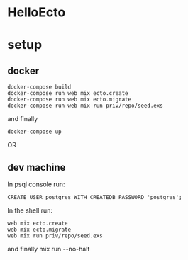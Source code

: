 # HelloEcto

# setup

## docker

```
docker-compose build
docker-compose run web mix ecto.create
docker-compose run web mix ecto.migrate
docker-compose run web mix run priv/repo/seed.exs
```
and finally

```
docker-compose up
```

OR



## dev machine

In psql console run:

```
CREATE USER postgres WITH CREATEDB PASSWORD 'postgres';
```

In the shell run:

```
web mix ecto.create
web mix ecto.migrate
web mix run priv/repo/seed.exs
```

and finally mix run --no-halt
